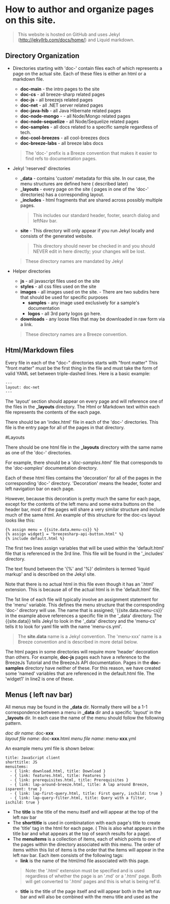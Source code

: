 # How to author and organize pages on this site.

> This website is hosted on GitHub and uses Jekyl (http://jekyllrb.com/docs/home/)  and Liquid markdown.

## Directory Organization 

- Directories starting with 'doc-' contain files each of which represents a page on the actual site.  Each of these files is either an html or a markdown file.
    
  - **doc-main** - the intro pages to the site
  - **doc-cs** - all breeze-sharp related pages
  - **doc-js** - all breezejs related pages
  - **doc-net** - all .NET server related pages
  - **doc-java-hib** - all Java Hibernate related pages
  - **doc-node-mongo** - - all Node/Mongo related pages
  - **doc-node-sequelize** - all Node/Sequelize related pages
  - **doc-samples** - all docs related to a specific sample regardless of tech.
  - **doc-cool-breezes** - all cool-breezes docs
  - **doc-breeze-labs** - all breeze labs docs  

  > The 'doc-' prefix is a Breeze convention that makes it easier to find refs to documentation pages.  

- Jekyl 'reserved' directories 
  - **_data** - contains 'custom' metadata for this site.  In our case, the menu structures are defined here ( described later)
  - **_layouts** - every page on the site ( pages in one of the 'doc-' directories) has a corresponding layout. 
  - **_includes** - html fragments that are shared across possibly multiple pages.
    > This includes our standard header, footer, search dialog and leftNav bar.
  - **site** - This directory will only appear if you run Jekyl locally and consists of the generated website.  
    > This directory should never be checked in and you should NEVER edit in here directly; your changes will be lost.
    
  > These directory names are mandated by Jekyl 
  
- Helper directories
  - **js** - all javascript files used on the site
  - **styles** - all css files used on the site
  - **images** - all images used on the site. - There are two subdirs here that should be used for specific purposes    
      - **samples** - any image used exclusively for a sample's documentation
      - **logos** - all 3rd party logos go here.  
  - **downloads** - any loose files that may be downloaded in raw form via a link.

  > These directory names are a Breeze convention.
   
## Html/Markdown files

Every file in each of the "doc-" directories starts with "front matter"
This "front matter" must be the first thing in the file and must take the form of valid YAML set between triple-dashed lines. Here is a basic example:

    ---
    layout: doc-net
    ---

The 'layout' section should appear on every page and will reference one of the files in the **_layouts** directory.  The Html or Markdown text within each file represents the contents of the each page.
     
There should be an 'index.html' file in each of the 'doc-' directories.  This file is the entry page for all of the pages in that directory.     
   
#Layouts

There should be one html file in the **_layouts** directory with the same name as one of the 'doc-' directories.

For example, there should be a '*doc-samples.html*' file that corresponds to the '*doc-samples*' documentation directory.

Each of these html files contains the 'decoration' for all of the pages in the corresponding 'doc-' directory.  'Decoration' means the header, footer and left navigation bar on each page.  

However, because this decoration is pretty much the same for each page, except for the contents of the left menu and some extra buttons on the header bar, most of the pages will share a very similar structure and include much of the same html. An example of this structure for the doc-cs layout looks like this:

    {% assign menu = {{site.data.menu-cs}} %}
    {% assign widget1 = "breezesharp-api-button.html" %}
    {% include default.html %}

The first two lines assign variables that will be used within the 'default.html' file that is referenced in the 3rd line.  This file will be found in the '_includes' directory. 

The text found between the '{%' and '%}' delimiters is termed 'liquid markup' and is described on the Jekyl site.  

Note that there is no actual html in this file even though it has an '.html' extension.  This is because all of the actual html is in the 'default.html' file.

The 1st line of each file will typically involve an assignment statement for the 'menu' variable. This defines the menu structure that the corresponding 'doc-' directory will use. The name that is assigned; '{{site.data.menu-cs}}' in the example above references a specific file in the '_data' directory.  The {{site.data}} tells Jekyl to look in the '_data' directory and the 'menu-cs' tells it to look for yaml file with the name 'menu-cs.yml'.  

> The **site.data** name is a Jekyl convention.
> The 'menu-xxx' name is a Breeze convention and is described in more detail below.
 
The html pages in some directories will require more 'header' decoration than others. For example, **doc-js** pages each have a reference to the BreezeJs Tutorial and the BreezeJs API documentation.  Pages in the **doc-samples** directory have neither of these.  For this reason, we have created some 'named' variables that are referenced in the default.html file.  The 'widget1' in line2 is one of these.           


## Menus ( left nav bar)

All menus may be found in the **_data** dir. Normally there will be a 1-1 correspondence between a menu in **_data** dir and a specific 'layout' in the **_layouts** dir. In each case the name of the menu should follow the following pattern.

*doc dir name*:  doc-**xxx**           
*layout file name*: doc-**xxx**.html
*menu file name*: menu-**xxx**.yml

An example menu yml file is shown below:

    title: JavaScript client
    shorttitle: JS
    menuitems:
      - { link: download.html, title: Download } 
      - { link: features.html, title: Features }
      - { link: prerequisites.html, title: Prerequisites }
      - { link: lap-around-breeze.html, title: A lap around Breeze, isparent: true }
      - { link: lap-first-query.html, title: First query, ischild: true }
      - { link: lap-query-filter.html, title: Query with a filter, ischild: true } 

- The **title** is the title of the menu itself and will appear at the top of the left nav bar
- The **shorttitle** is used in combinatation with each page's title to create the 'title' tag in the <head> html for each page. ( This is also what appears in the title bar and what appears at the top of search results for a page).
- The **menuitems** is a collection of items, each of which points to one of the pages within the directory associated with this menu. The order of items within this list of items is the order that the items will appear in the left nav bar. Each item consists of the following tags: 
  - **link** is the name of the html/md file associated with this page.
  > Note: the '.html' extension must be specified and is used regardless of whether the page is an '.md' or a '.html' page.  Both will get converted to '.html' pages and this is what is being ref'd.
  - **title** is the title of the page itself and will appear both in the left nav bar and will also be combined with the menu title and used as the <title> in the <head> section of the page.
  - **isparent** with a value of 'true' is used if this is a parent menu item.
  - **ischild** with a value of 'true' is used if this is a child menu item.

> Only two levels of menus are supported. So no menuitem should ever have both a **isparent** and **ischild** tag.
 
 ## Styles
 The **styles** directory contains all of the .css files for the site.  Some of these files are used globally thru-out the entire site:
 
 - **bootstrap.css** : Default Twitter bootstrap css 
 - **jasy-bootstrap.css**: Bootstrap extensions to support vertical nav bars.
 - **theme.css** - Theme'd overrides to the bootstrap themes;
 - **navmenu.css** - Custom Breeze navigation menu css.
 - **custom.css**  - All other site wide css.
  
 > Note that these themes are actually applied in the order listed above. 
 > Be careful changing these themes as they effect the entire site.

Any other css files in this directory are usually only referenced on a small subset of the pages on the site. 

If you need to use a custom style sheet for any page you can have it included by adding a '**custom-css**' entry to the front-matter of any page that needs your custom style.  For example the 'doc-cs' 'download.html' page has the following front-matter.

    ---  
    layout: doc-js
    custom-css: "/styles/download.css"
    ---

Another option if you want to really localize your css is to include it directly inline on the page itself.  This should be done by using the html 'scoped' tag to the first child.    

    <div>  
      <style type = "text/css" scoped>
        .community-logo {
          list-style-type: none;
          display:inline;
          float:left;
          padding: 25px 10px 10px 10px;
          ...
        }
      </style>
      Use the style here or below
    </div>

> This approach should probably only be used on pages that involve small local styles and are not hit much. ( This css will not be cached). 

## Javascript
All of the javascript on the site can be found in the **js** directory. As with the **styles** directory, some of these files are used on every page. 

- **jquery-xxx.js** :  Allows use of jquery in any other js files 
- **search-google.js**: The google search widget on the top menu bar
- **highlightselection.js**: Used to mediate the left nav bar ( This name may change)

All other .js files in this directory are usually only referenced by a few pages on the site.

If you need to use custom javascript for any page you can have it included by adding a '**custom-js**' entry to the front-matter of any page that needs your custom js file.  For example the 'doc-samples' 'index.html' page uses both a custom style and custom javascript via the following front-matter.

     ---
    layout: doc-samples
    custom-css: "/styles/sample-chooser.css"
    custom-js: "/js/sample-chooser.js"
    redirect_from: "/old/samples/"
    ---

## Shared HTML
The **_includes** directory contains all of the 'shared' html/markdown fragments used within the site.  Several of these fragments are global and together provide the overall structure to the site. 

default.html
defaulthead.html
defaultbody.html
defaultheader.html
defaultfooter.html
defaultleftnav.html

All of the other files in this directory only appear on selected pages.

In some cases you may want to share a chunk of html between pages. If so add a file containing the html fragment to the **_includes** directory and reference it within your page via 'liquid markup' syntax. This will look something like the following. 

    {% include support-frag.html %}

## Other conventions

- **If you add additional files to the site; use all lower case with '-'s for file names.**  GitHub pages IS case sensitive.  There may be existing files on the site that do no follow this convention.  Leave them alone, they are legacy and too much of a hassle to change.

- **Try to use markdown as much as possible - pages that are heavy on graphics should still be html but just about everything else should be markdown.**

- **Take a look at the other pages on the site and try to follow the same markdown conventions that have already been used.** 
>  TODO: Detail these
 
        